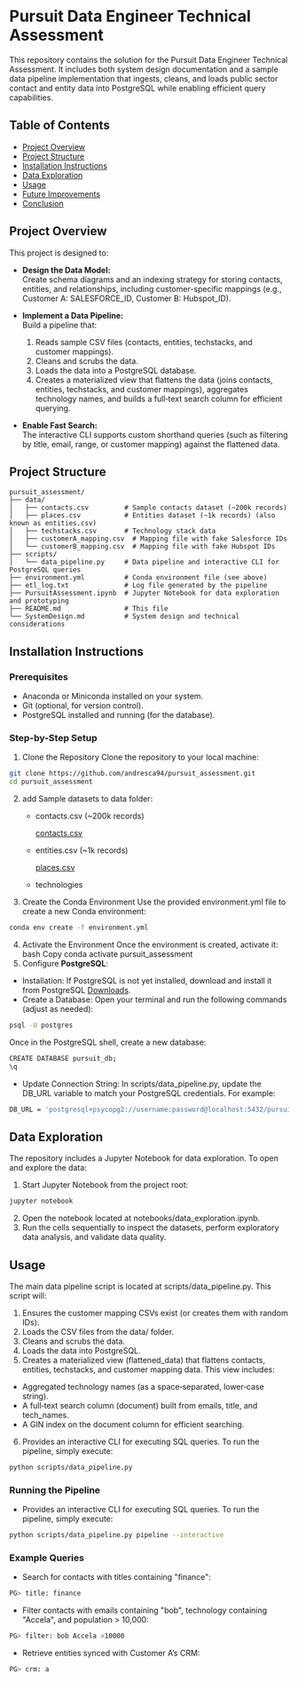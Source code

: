 # Pursuit Data Engineer Technical Assessment

This repository contains the solution for the Pursuit Data Engineer Technical Assessment. It includes both system design documentation and a sample data pipeline implementation that ingests, cleans, and loads public sector contact and entity data into PostgreSQL while enabling efficient query capabilities.

## Table of Contents

- [Project Overview](#project-overview)
- [Project Structure](#project-structure)
- [Installation Instructions](#installation-instructions)
- [Data Exploration](#data-exploration)
- [Usage](#usage)
- [Future Improvements](#future-improvements)
- [Conclusion](#conclusion)

## Project Overview

This project is designed to:

- **Design the Data Model:**  
  Create schema diagrams and an indexing strategy for storing contacts, entities, and relationships, including customer-specific mappings (e.g., Customer A: SALESFORCE_ID, Customer B: Hubspot_ID).

- **Implement a Data Pipeline:**  
  Build a pipeline that:
  1. Reads sample CSV files (contacts, entities, techstacks, and customer mappings).
  2. Cleans and scrubs the data.
  3. Loads the data into a PostgreSQL database.
  4. Creates a materialized view that flattens the data (joins contacts, entities, techstacks, and customer mappings), aggregates technology names, and builds a full‑text search column for efficient querying.
  
- **Enable Fast Search:**  
  The interactive CLI supports custom shorthand queries (such as filtering by title, email, range, or customer mapping) against the flattened data.

## Project Structure

```plaintext
pursuit_assessment/
├── data/                   
│   ├── contacts.csv         # Sample contacts dataset (~200k records)
│   ├── places.csv           # Entities dataset (~1k records) (also known as entities.csv)
│   ├── techstacks.csv       # Technology stack data
│   ├── customerA_mapping.csv  # Mapping file with fake Salesforce IDs
│   └── customerB_mapping.csv  # Mapping file with fake Hubspot IDs
├── scripts/                
│   └── data_pipeline.py     # Data pipeline and interactive CLI for PostgreSQL queries
├── environment.yml          # Conda environment file (see above)
├── etl_log.txt              # Log file generated by the pipeline
├── PursuitAssessment.ipynb  # Jupyter Notebook for data exploration and prototyping
├── README.md                # This file
└── SystemDesign.md          # System design and technical considerations
```


## Installation Instructions
### Prerequisites
* Anaconda or Miniconda installed on your system.
* Git (optional, for version control).
* PostgreSQL installed and running (for the database).

### Step-by-Step Setup
1. Clone the Repository
Clone the repository to your local machine:
```bash
git clone https://github.com/andresca94/pursuit_assessment.git
cd pursuit_assessment
```
2. add Sample datasets to data folder:
    - contacts.csv (~200k records)
        
        [contacts.csv](https://prod-files-secure.s3.us-west-2.amazonaws.com/858677c5-434e-41d6-b731-d308ed435b22/5bad77aa-b0ad-4059-9129-2ae9b0b3768c/contacts.csv)
        
    - entities.csv (~1k records)
        
        [places.csv](https://prod-files-secure.s3.us-west-2.amazonaws.com/858677c5-434e-41d6-b731-d308ed435b22/8bcfc398-5f97-42d6-b65d-b884065e238a/places.csv)
        
    - technologies
3. Create the Conda Environment
Use the provided environment.yml file to create a new Conda environment:
```bash
conda env create -f environment.yml
```
4. Activate the Environment
Once the environment is created, activate it:
bash
Copy
conda activate pursuit_assessment
5. Configure **PostgreSQL**:

* Installation:
If PostgreSQL is not yet installed, download and install it from PostgreSQL [Downloads](https://www.postgresql.org/download/).
* Create a Database:
Open your terminal and run the following commands (adjust as needed):
```bash
psql -U postgres
```
Once in the PostgreSQL shell, create a new database:
```bash
CREATE DATABASE pursuit_db;
\q
```
* Update Connection String:
In scripts/data_pipeline.py, update the DB_URL variable to match your PostgreSQL credentials. For example:
```bash
DB_URL = 'postgresql+psycopg2://username:password@localhost:5432/pursuit_db'
```

## Data Exploration
The repository includes a Jupyter Notebook for data exploration. To open and explore the data:
1. Start Jupyter Notebook from the project root:
```bash
jupyter notebook
```
2. Open the notebook located at notebooks/data_exploration.ipynb.
3. Run the cells sequentially to inspect the datasets, perform exploratory data analysis, and validate data quality.

## Usage
The main data pipeline script is located at scripts/data_pipeline.py. This script will:
1. Ensures the customer mapping CSVs exist (or creates them with random IDs).
2. Loads the CSV files from the data/ folder.
3. Cleans and scrubs the data.
4. Loads the data into PostgreSQL.
5. Creates a materialized view (flattened_data) that flattens contacts, entities, techstacks, and customer mapping data. This view includes:
* Aggregated technology names (as a space‑separated, lower‑case string).
* A full‑text search column (document) built from emails, title, and tech_names.
* A GIN index on the document column for efficient searching.
6. Provides an interactive CLI for executing SQL queries.
To run the pipeline, simply execute:
```bash
python scripts/data_pipeline.py
```
### Running the Pipeline
* Provides an interactive CLI for executing SQL queries.
To run the pipeline, simply execute:
```bash
python scripts/data_pipeline.py pipeline --interactive
```
### Example Queries
* Search for contacts with titles containing "finance":
```bash
PG> title: finance
```
* Filter contacts with emails containing "bob", technology containing "Accela", and population > 10,000:
```bash
PG> filter: bob Accela >10000
```
* Retrieve entities synced with Customer A’s CRM:
```bash
PG> crm: a
```




